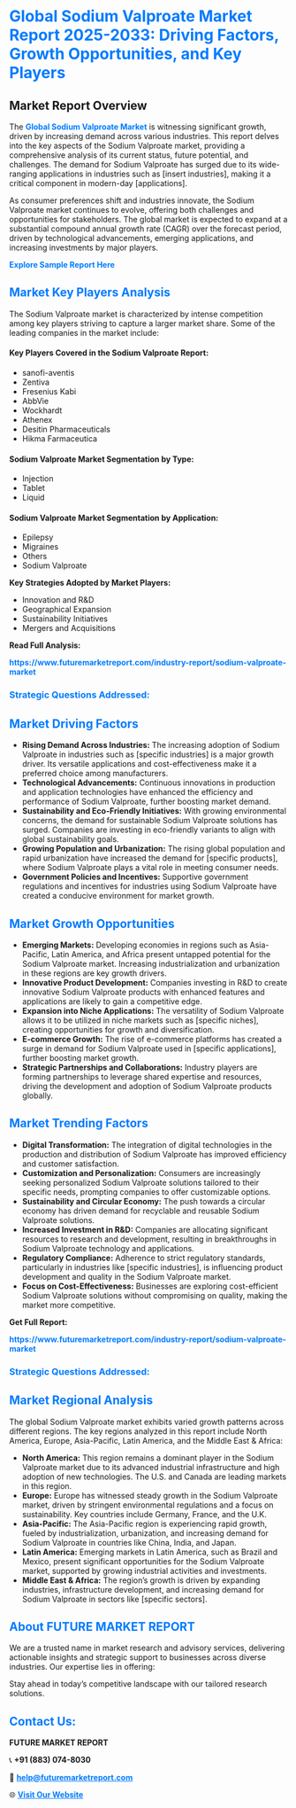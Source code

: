 <h1 style="color: #007BFF;">Global Sodium Valproate Market Report 2025-2033: Driving Factors, Growth Opportunities, and Key Players</h1>

<section id="overview">
<h2>Market Report Overview</h2>
<p>The <a href="https://www.futuremarketreport.com/industry-report/sodium-valproate-market" style="color: #007BFF; text-decoration: none;"><strong>Global Sodium Valproate Market</strong></a> is witnessing significant growth, driven by increasing demand across various industries. This report delves into the key aspects of the Sodium Valproate market, providing a comprehensive analysis of its current status, future potential, and challenges. The demand for Sodium Valproate has surged due to its wide-ranging applications in industries such as [insert industries], making it a critical component in modern-day [applications].</p>
<p>As consumer preferences shift and industries innovate, the Sodium Valproate market continues to evolve, offering both challenges and opportunities for stakeholders. The global market is expected to expand at a substantial compound annual growth rate (CAGR) over the forecast period, driven by technological advancements, emerging applications, and increasing investments by major players.</p>
</section>

<section id="overview">
<p><a href="https://www.futuremarketreport.com/request-sample/reportId=125839" style="color: #007BFF; text-decoration: none;"><strong>Explore Sample Report Here</strong></a></p>
</section>

<section id="key-players">
<h2 style="color: #007BFF;">Market Key Players Analysis</h2>
<p>The Sodium Valproate market is characterized by intense competition among key players striving to capture a larger market share. Some of the leading companies in the market include:</p>
<h4>Key Players Covered in the Sodium Valproate Report:</h4>
<ul><li>sanofi-aventis</li><li>Zentiva</li><li>Fresenius Kabi</li><li>AbbVie</li><li>Wockhardt</li><li>Athenex</li><li>Desitin Pharmaceuticals</li><li>Hikma Farmaceutica</li></ul>
<h4>Sodium Valproate Market Segmentation by Type:</h4>
<ul><li>Injection</li><li>Tablet</li><li>Liquid</li></ul>

<h4>Sodium Valproate Market Segmentation by Application:</h4>
<ul><li>Epilepsy</li><li>Migraines</li><li>Others</li><li>Sodium Valproate</li></ul>
<p><strong>Key Strategies Adopted by Market Players:</strong></p>
<ul>
<li>Innovation and R&D</li>
<li>Geographical Expansion</li>
<li>Sustainability Initiatives</li>
<li>Mergers and Acquisitions</li>
</ul>
</section>

<section>
<p><strong>Read Full Analysis: </strong></p><a href="https://www.futuremarketreport.com/industry-report/sodium-valproate-market" style="color: #007BFF; text-decoration: none;"><strong>https://www.futuremarketreport.com/industry-report/sodium-valproate-market</strong></a>
<h3 style="color: #007BFF;">Strategic Questions Addressed:</h3>
</section>

<section id="driving-factors">
<h2 style="color: #007BFF;">Market Driving Factors</h2>
<ul>
<li><strong>Rising Demand Across Industries:</strong> The increasing adoption of Sodium Valproate in industries such as [specific industries] is a major growth driver. Its versatile applications and cost-effectiveness make it a preferred choice among manufacturers.</li>
<li><strong>Technological Advancements:</strong> Continuous innovations in production and application technologies have enhanced the efficiency and performance of Sodium Valproate, further boosting market demand.</li>
<li><strong>Sustainability and Eco-Friendly Initiatives:</strong> With growing environmental concerns, the demand for sustainable Sodium Valproate solutions has surged. Companies are investing in eco-friendly variants to align with global sustainability goals.</li>
<li><strong>Growing Population and Urbanization:</strong> The rising global population and rapid urbanization have increased the demand for [specific products], where Sodium Valproate plays a vital role in meeting consumer needs.</li>
<li><strong>Government Policies and Incentives:</strong> Supportive government regulations and incentives for industries using Sodium Valproate have created a conducive environment for market growth.</li>
</ul>
</section>

<section id="growth-opportunities">
<h2 style="color: #007BFF;">Market Growth Opportunities</h2>
<ul>
<li><strong>Emerging Markets:</strong> Developing economies in regions such as Asia-Pacific, Latin America, and Africa present untapped potential for the Sodium Valproate market. Increasing industrialization and urbanization in these regions are key growth drivers.</li>
<li><strong>Innovative Product Development:</strong> Companies investing in R&D to create innovative Sodium Valproate products with enhanced features and applications are likely to gain a competitive edge.</li>
<li><strong>Expansion into Niche Applications:</strong> The versatility of Sodium Valproate allows it to be utilized in niche markets such as [specific niches], creating opportunities for growth and diversification.</li>
<li><strong>E-commerce Growth:</strong> The rise of e-commerce platforms has created a surge in demand for Sodium Valproate used in [specific applications], further boosting market growth.</li>
<li><strong>Strategic Partnerships and Collaborations:</strong> Industry players are forming partnerships to leverage shared expertise and resources, driving the development and adoption of Sodium Valproate products globally.</li>
</ul>
</section>

<section id="trending-factors">
<h2 style="color: #007BFF;">Market Trending Factors</h2>
<ul>
<li><strong>Digital Transformation:</strong> The integration of digital technologies in the production and distribution of Sodium Valproate has improved efficiency and customer satisfaction.</li>
<li><strong>Customization and Personalization:</strong> Consumers are increasingly seeking personalized Sodium Valproate solutions tailored to their specific needs, prompting companies to offer customizable options.</li>
<li><strong>Sustainability and Circular Economy:</strong> The push towards a circular economy has driven demand for recyclable and reusable Sodium Valproate solutions.</li>
<li><strong>Increased Investment in R&D:</strong> Companies are allocating significant resources to research and development, resulting in breakthroughs in Sodium Valproate technology and applications.</li>
<li><strong>Regulatory Compliance:</strong> Adherence to strict regulatory standards, particularly in industries like [specific industries], is influencing product development and quality in the Sodium Valproate market.</li>
<li><strong>Focus on Cost-Effectiveness:</strong> Businesses are exploring cost-efficient Sodium Valproate solutions without compromising on quality, making the market more competitive.</li>
</ul>
</section>

<section>
<p><strong>Get Full Report: </strong></p><a href="https://www.futuremarketreport.com/industry-report/sodium-valproate-market" style="color: #007BFF; text-decoration: none;"><strong>https://www.futuremarketreport.com/industry-report/sodium-valproate-market</strong></a>
<h3 style="color: #007BFF;">Strategic Questions Addressed:</h3>
</section>


<section id="regional-analysis">
<h2 style="color: #007BFF;">Market Regional Analysis</h2>
<p>The global Sodium Valproate market exhibits varied growth patterns across different regions. The key regions analyzed in this report include North America, Europe, Asia-Pacific, Latin America, and the Middle East & Africa:</p>
<ul>
<li><strong>North America:</strong> This region remains a dominant player in the Sodium Valproate market due to its advanced industrial infrastructure and high adoption of new technologies. The U.S. and Canada are leading markets in this region.</li>
<li><strong>Europe:</strong> Europe has witnessed steady growth in the Sodium Valproate market, driven by stringent environmental regulations and a focus on sustainability. Key countries include Germany, France, and the U.K.</li>
<li><strong>Asia-Pacific:</strong> The Asia-Pacific region is experiencing rapid growth, fueled by industrialization, urbanization, and increasing demand for Sodium Valproate in countries like China, India, and Japan.</li>
<li><strong>Latin America:</strong> Emerging markets in Latin America, such as Brazil and Mexico, present significant opportunities for the Sodium Valproate market, supported by growing industrial activities and investments.</li>
<li><strong>Middle East & Africa:</strong> The region’s growth is driven by expanding industries, infrastructure development, and increasing demand for Sodium Valproate in sectors like [specific sectors].</li>
</ul>
</section>

<footer>
<h2 style="color: #007BFF;">About FUTURE MARKET REPORT</h2>
<p>We are a trusted name in market research and advisory services, delivering actionable insights and strategic support to businesses across diverse industries. Our expertise lies in offering:</p>

<p>Stay ahead in today’s competitive landscape with our tailored research solutions.</p>

<h2 style="color: #007BFF;">Contact Us:</h2>
<p><strong>FUTURE MARKET REPORT</strong></p>
<p>📞 <strong>+91 (883) 074-8030</strong></p>
<p>📧 <strong><a href="mailto:help@futuremarketreport.com" style="color: #007BFF;">help@futuremarketreport.com</a></strong></p>
<p>🌐 <strong><a href="https://www.futuremarketreport.com/" style="color: #007BFF;">Visit Our Website</a></strong></p>
</footer>